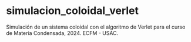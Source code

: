# simulacion_coloidal_verlet
Simulación de un sistema coloidal con el algoritmo de Verlet para el curso de Materia Condensada, 2024. ECFM - USAC.
